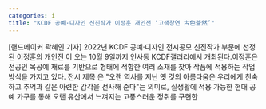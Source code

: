 ```yaml
---
categories: i
title: "KCDF 공예·디자인 신진작가 이정훈 개인전 ‘고색창연 古色蒼然’"
---
```

[핸드메이커 곽혜인 기자] 2022년 KCDF 공예·디자인 전시공모 신진작가 부문에 선정된 이정훈의 개인전 이 오는 10월 9일까지 인사동 KCDF갤러리에서 개최된다.이정훈은 전공인 목공예 재료를 기반으로 형태에 적합한 여러 소재를 찾아 작품에 적용하는 작업 방식을 가지고 있다. 전시 제목 은 "오랜 역사를 지닌 옛 것의 아름다움은 우리에게 친숙하고 추억과 같은 아련한 감각을 선사해 준다"는 의미로, 실생활에 적용 가능한 현대 공예 가구를 통해 오랜 유산에서 느껴지는 고풍스러운 정취를 구현한